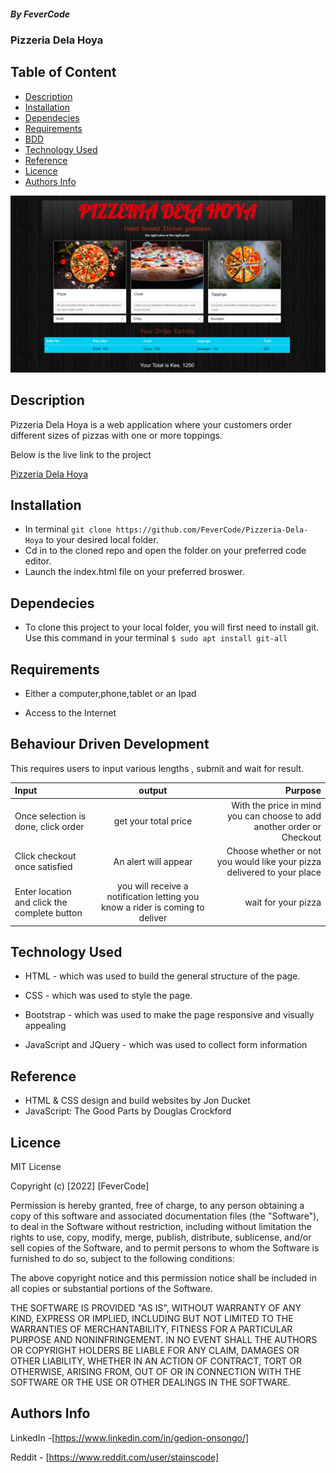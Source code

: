 ##### By FeverCode 
### Pizzeria Dela Hoya

## Table of Content

+ [Description](#description)
+ [Installation](#installation)
+ [Dependecies](#dependecies)
+ [Requirements](#requirements)
+ [BDD](#behaviour-driven-development)
+ [Technology Used](#technology-used)
+ [Reference](#reference)
+ [Licence](#licence)
+ [Authors Info](#authors-info)

![Screenshot](https://github.com/FeverCode/Pizzeria-Dela-Hoya/blob/main/Pizzeria-Screenshot.png)
## Description
<p>Pizzeria Dela Hoya is a web application where your customers order different sizes of pizzas with one or more toppings. 
</p>

<P>Below is the live link to the project</P>

[Pizzeria Dela Hoya](https://fevercode.github.io/Pizzeria-Dela-Hoya/)

## Installation
* In terminal `git clone https://github.com/FeverCode/Pizzeria-Dela-Hoya` to your desired local folder.
* Cd in to the cloned repo and open the folder on your preferred code editor.
* Launch the index.html file on your preferred broswer.

## Dependecies

* To clone this project to your local folder, you will first need to install git. Use this command in your terminal 
`$ sudo apt install git-all`


## Requirements

* Either a computer,phone,tablet or an Ipad

* Access to the Internet

## Behaviour Driven Development

This requires users to input various lengths , submit and wait for result.

| Input                                         |                                     output                                    |                                                                 Purpose |
| :-------------------------------------------- | :---------------------------------------------------------------------------: | ----------------------------------------------------------------------: |
| Once selection is done, click order           |                              get your total price                             |  With the price in mind you can choose to add another order or Checkout |
| Click checkout once satisfied                 |                              An alert will appear                             | Choose whether or not you would like your pizza delivered to your place |
| Enter location  and click the complete button | you will receive a notification letting you know a rider is coming to deliver |                                                     wait for your pizza |


## Technology Used
* HTML - which was used to build the general structure of the page.

* CSS - which was used to style the page.
* Bootstrap - which was used to make the page responsive and visually appealing
* JavaScript and JQuery - which was used to collect form information

## Reference
* HTML & CSS design and build websites by Jon Ducket
* JavaScript: The Good Parts by Douglas Crockford

## Licence

MIT License

Copyright (c) [2022] [FeverCode]

Permission is hereby granted, free of charge, to any person obtaining a copy
of this software and associated documentation files (the "Software"), to deal
in the Software without restriction, including without limitation the rights
to use, copy, modify, merge, publish, distribute, sublicense, and/or sell
copies of the Software, and to permit persons to whom the Software is
furnished to do so, subject to the following conditions:

The above copyright notice and this permission notice shall be included in all
copies or substantial portions of the Software.

THE SOFTWARE IS PROVIDED "AS IS", WITHOUT WARRANTY OF ANY KIND, EXPRESS OR
IMPLIED, INCLUDING BUT NOT LIMITED TO THE WARRANTIES OF MERCHANTABILITY,
FITNESS FOR A PARTICULAR PURPOSE AND NONINFRINGEMENT. IN NO EVENT SHALL THE
AUTHORS OR COPYRIGHT HOLDERS BE LIABLE FOR ANY CLAIM, DAMAGES OR OTHER
LIABILITY, WHETHER IN AN ACTION OF CONTRACT, TORT OR OTHERWISE, ARISING FROM,
OUT OF OR IN CONNECTION WITH THE SOFTWARE OR THE USE OR OTHER DEALINGS IN THE
SOFTWARE.


## Authors Info

LinkedIn -[https://www.linkedin.com/in/gedion-onsongo/]

Reddit - [https://www.reddit.com/user/stainscode]


